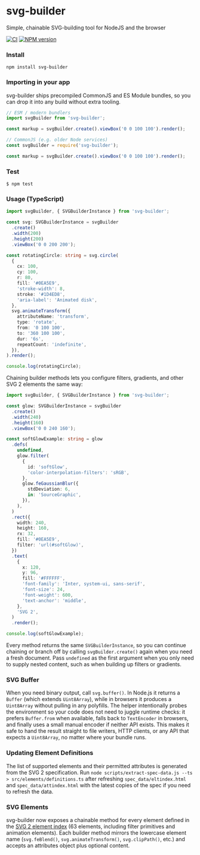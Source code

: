 svg-builder
===========

Simple, chainable SVG-building tool for NodeJS and the browser

[![CI](https://github.com/JoeChapman/svg-builder/actions/workflows/ci.yml/badge.svg)](https://github.com/JoeChapman/svg-builder/actions/workflows/ci.yml)
[![NPM version](https://badge.fury.io/js/svg-builder.svg)](http://badge.fury.io/js/svg-builder)

### Install
```
npm install svg-builder
```

### Importing in your app

svg-builder ships precompiled CommonJS and ES Module bundles, so you can drop it into any build without extra tooling.

```ts
// ESM / modern bundlers
import svgBuilder from 'svg-builder';

const markup = svgBuilder.create().viewBox('0 0 100 100').render();
```

```ts
// CommonJS (e.g. older Node services)
const svgBuilder = require('svg-builder');

const markup = svgBuilder.create().viewBox('0 0 100 100').render();
```

### Test

```
$ npm test
```

### Usage (TypeScript)

```ts
import svgBuilder, { SVGBuilderInstance } from 'svg-builder';

const svg: SVGBuilderInstance = svgBuilder
  .create()
  .width(200)
  .height(200)
  .viewBox('0 0 200 200');

const rotatingCircle: string = svg.circle(
  {
    cx: 100,
    cy: 100,
    r: 80,
    fill: '#0EA5E9',
    'stroke-width': 8,
    stroke: '#1D4ED8',
    'aria-label': 'Animated disk',
  },
  svg.animateTransform({
    attributeName: 'transform',
    type: 'rotate',
    from: '0 100 100',
    to: '360 100 100',
    dur: '6s',
    repeatCount: 'indefinite',
  }),
).render();

console.log(rotatingCircle);
```

Chaining builder methods lets you configure filters, gradients, and other SVG 2 elements the same way:

```ts
import svgBuilder, { SVGBuilderInstance } from 'svg-builder';

const glow: SVGBuilderInstance = svgBuilder
  .create()
  .width(240)
  .height(160)
  .viewBox('0 0 240 160');

const softGlowExample: string = glow
  .defs(
    undefined,
    glow.filter(
      {
        id: 'softGlow',
        'color-interpolation-filters': 'sRGB',
      },
      glow.feGaussianBlur({
        stdDeviation: 6,
        in: 'SourceGraphic',
      }),
    ),
  )
  .rect({
    width: 240,
    height: 160,
    rx: 32,
    fill: '#0EA5E9',
    filter: 'url(#softGlow)',
  })
  .text(
    {
      x: 120,
      y: 96,
      fill: '#FFFFFF',
      'font-family': 'Inter, system-ui, sans-serif',
      'font-size': 24,
      'font-weight': 600,
      'text-anchor': 'middle',
    },
    'SVG 2',
  )
  .render();

console.log(softGlowExample);
```

Every method returns the same `SVGBuilderInstance`, so you can continue chaining or branch off by calling `svgBuilder.create()` again when you need a fresh document.
Pass `undefined` as the first argument when you only need to supply nested content, such as when building up filters or gradients.

### SVG Buffer
When you need binary output, call `svg.buffer()`. In Node.js it returns a `Buffer` (which extends `Uint8Array`), while in browsers it produces a `Uint8Array` without pulling in any polyfills. The helper intentionally probes the environment so your code does not need to juggle runtime checks: it prefers `Buffer.from` when available, falls back to `TextEncoder` in browsers, and finally uses a small manual encoder if neither API exists. This makes it safe to hand the result straight to file writers, HTTP clients, or any API that expects a `Uint8Array`, no matter where your bundle runs.

### Updating Element Definitions
The list of supported elements and their permitted attributes is generated from the SVG 2 specification. Run `node scripts/extract-spec-data.js --ts > src/elements/definitions.ts` after refreshing `spec_data/eltindex.html` and `spec_data/attindex.html` with the latest copies of the spec if you need to refresh the data.

### SVG Elements
svg-builder now exposes a chainable method for every element defined in the [SVG 2 element index](https://w3c.github.io/svgwg/svg2-draft/eltindex.html) (63 elements, including filter primitives and animation elements). Each builder method mirrors the lowercase element name (`svg.feBlend()`, `svg.animateTransform()`, `svg.clipPath()`, etc.) and accepts an attributes object plus optional content.
